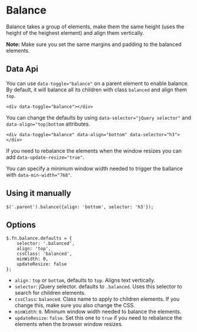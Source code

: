 # Balance

Balance takes a group of elements, make them the same height (uses the height of the heighest element) and align them vertically. 

**Note:** Make sure you set the same margins and padding to the balanced elements. 


## Data Api

You can use `data-toggle="balance"` on a parent element to enable balance. By default, it will balance all its children with
class `balanced` and align them `top`.

    <div data-toggle="balance"></div>

You can change the defaults by using `data-selector="jQuery selector"` and `data-align="top|bottom` attributes.

    <div data-toggle="balance" data-align="bottom" data-selector="h3"></div>

If you need to rebalance the elements when the window resizes you can add `data-update-resize="true"`.

You can specify a minimum window width needed to trigger the ballance with `data-min-width="768"`.

## Using it manually

    $('.parent').balance({align: 'bottom', selector: 'h3'});
    
## Options

    $.fn.balance.defaults = {
        selector: '.balanced', 
        align: 'top',
        cssClass: 'balanced',
        minWidth: 0,
        updateResize: false
    };

- `align` : `top` or `bottom`, defaults to `top`. Aligns text vertically.
- `selector`: jQuery selector. defaults to `.balanced`. Uses this selector to search for children elements.
- `cssClass`: `balanced`. Class name to apply to children elements. If you change this, make sure you also change the CSS.
- `minWidth`: `0`. Mininum window width needed to balance the elements.
- `updateResize`: `false`. Set this one to `true` if you need to rebalance the elements when the browser window resizes.



